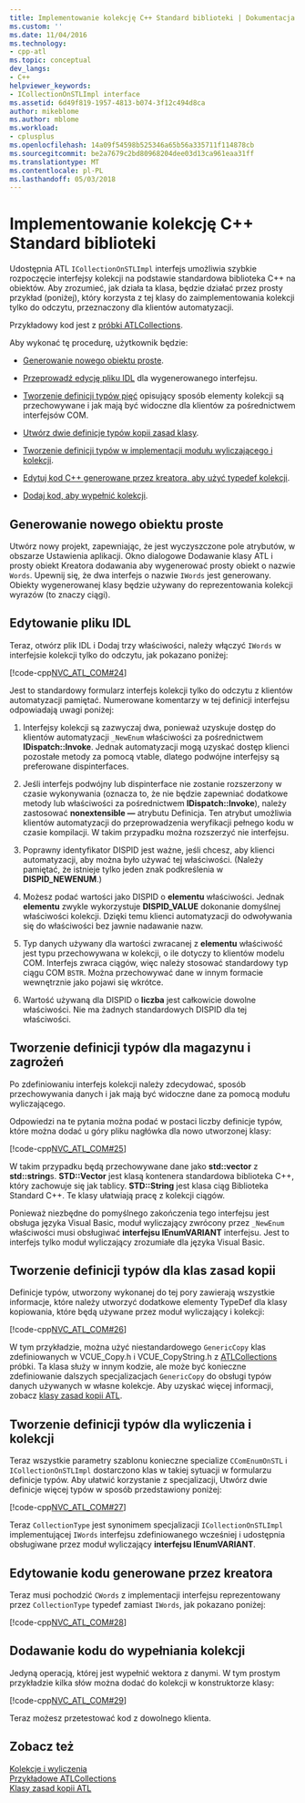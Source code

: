 ```yaml
---
title: Implementowanie kolekcję C++ Standard biblioteki | Dokumentacja firmy Microsoft
ms.custom: ''
ms.date: 11/04/2016
ms.technology:
- cpp-atl
ms.topic: conceptual
dev_langs:
- C++
helpviewer_keywords:
- ICollectionOnSTLImpl interface
ms.assetid: 6d49f819-1957-4813-b074-3f12c494d8ca
author: mikeblome
ms.author: mblome
ms.workload:
- cplusplus
ms.openlocfilehash: 14a09f54598b525346a65b56a335711f114878cb
ms.sourcegitcommit: be2a7679c2bd80968204dee03d13ca961eaa31ff
ms.translationtype: MT
ms.contentlocale: pl-PL
ms.lasthandoff: 05/03/2018
---
```

# <a name="implementing-a-c-standard-library-based-collection"></a>Implementowanie kolekcję C++ Standard biblioteki
Udostępnia ATL `ICollectionOnSTLImpl` interfejs umożliwia szybkie rozpoczęcie interfejsy kolekcji na podstawie standardowa biblioteka C++ na obiektów. Aby zrozumieć, jak działa ta klasa, będzie działać przez prosty przykład (poniżej), który korzysta z tej klasy do zaimplementowania kolekcji tylko do odczytu, przeznaczony dla klientów automatyzacji.  
  
 Przykładowy kod jest z [próbki ATLCollections](../visual-cpp-samples.md).  
  
 Aby wykonać tę procedurę, użytkownik będzie:  
  
-   [Generowanie nowego obiektu proste](#vccongenerating_an_object).  
  
-   [Przeprowadź edycję pliku IDL](#vcconedit_the_idl) dla wygenerowanego interfejsu.  
  
-   [Tworzenie definicji typów pięć](#vcconstorage_and_exposure_typedefs) opisujący sposób elementy kolekcji są przechowywane i jak mają być widoczne dla klientów za pośrednictwem interfejsów COM.  
  
-   [Utwórz dwie definicje typów kopii zasad klasy](#vcconcopy_classes).  
  
-   [Tworzenie definicji typów w implementacji modułu wyliczającego i kolekcji](#vcconenumeration_and_collection).  
  
-   [Edytuj kod C++ generowane przez kreatora, aby użyć typedef kolekcji](#vcconedit_the_generated_code).  
  
-   [Dodaj kod, aby wypełnić kolekcji](#vcconpopulate_the_collection).  
  
##  <a name="vccongenerating_an_object"></a> Generowanie nowego obiektu proste  
 Utwórz nowy projekt, zapewniając, że jest wyczyszczone pole atrybutów, w obszarze Ustawienia aplikacji. Okno dialogowe Dodawanie klasy ATL i prosty obiekt Kreatora dodawania aby wygenerować prosty obiekt o nazwie `Words`. Upewnij się, że dwa interfejs o nazwie `IWords` jest generowany. Obiekty wygenerowanej klasy będzie używany do reprezentowania kolekcji wyrazów (to znaczy ciągi).  
  
##  <a name="vcconedit_the_idl"></a> Edytowanie pliku IDL  
 Teraz, otwórz plik IDL i Dodaj trzy właściwości, należy włączyć `IWords` w interfejsie kolekcji tylko do odczytu, jak pokazano poniżej:  
  
 [!code-cpp[NVC_ATL_COM#24](../atl/codesnippet/cpp/implementing-an-stl-based-collection_1.idl)]  
  
 Jest to standardowy formularz interfejs kolekcji tylko do odczytu z klientów automatyzacji pamiętać. Numerowane komentarzy w tej definicji interfejsu odpowiadają uwagi poniżej:  
  
1.  Interfejsy kolekcji są zazwyczaj dwa, ponieważ uzyskuje dostęp do klientów automatyzacji `_NewEnum` właściwości za pośrednictwem **IDispatch::Invoke**. Jednak automatyzacji mogą uzyskać dostęp klienci pozostałe metody za pomocą vtable, dlatego podwójne interfejsy są preferowane dispinterfaces.  
  
2.  Jeśli interfejs podwójny lub dispinterface nie zostanie rozszerzony w czasie wykonywania (oznacza to, że nie będzie zapewniać dodatkowe metody lub właściwości za pośrednictwem **IDispatch::Invoke**), należy zastosować **nonextensible —** atrybutu Definicja. Ten atrybut umożliwia klientów automatyzacji do przeprowadzenia weryfikacji pełnego kodu w czasie kompilacji. W takim przypadku można rozszerzyć nie interfejsu.  
  
3.  Poprawny identyfikator DISPID jest ważne, jeśli chcesz, aby klienci automatyzacji, aby można było używać tej właściwości. (Należy pamiętać, że istnieje tylko jeden znak podkreślenia w **DISPID_NEWENUM**.)  
  
4.  Możesz podać wartości jako DISPID o **elementu** właściwości. Jednak **elementu** zwykle wykorzystuje **DISPID_VALUE** dokonanie domyślnej właściwości kolekcji. Dzięki temu klienci automatyzacji do odwoływania się do właściwości bez jawnie nadawanie nazw.  
  
5.  Typ danych używany dla wartości zwracanej z **elementu** właściwość jest typu przechowywana w kolekcji, o ile dotyczy to klientów modelu COM. Interfejs zwraca ciągów, więc należy stosować standardowy typ ciągu COM `BSTR`. Można przechowywać dane w innym formacie wewnętrznie jako pojawi się wkrótce.  
  
6.  Wartość używaną dla DISPID o **liczba** jest całkowicie dowolne właściwości. Nie ma żadnych standardowych DISPID dla tej właściwości.  
  
##  <a name="vcconstorage_and_exposure_typedefs"></a> Tworzenie definicji typów dla magazynu i zagrożeń  
 Po zdefiniowaniu interfejs kolekcji należy zdecydować, sposób przechowywania danych i jak mają być widoczne dane za pomocą modułu wyliczającego.  
  
 Odpowiedzi na te pytania można podać w postaci liczby definicje typów, które można dodać u góry pliku nagłówka dla nowo utworzonej klasy:  
  
 [!code-cpp[NVC_ATL_COM#25](../atl/codesnippet/cpp/implementing-an-stl-based-collection_2.h)]  
  
 W takim przypadku będą przechowywane dane jako **std::vector** z **std::string**s. **STD::Vector** jest klasą kontenera standardowa biblioteka C++, który zachowuje się jak tablicy. **STD::String** jest klasa ciąg Biblioteka Standard C++. Te klasy ułatwiają pracę z kolekcji ciągów.  
  
 Ponieważ niezbędne do pomyślnego zakończenia tego interfejsu jest obsługa języka Visual Basic, moduł wyliczający zwrócony przez `_NewEnum` właściwości musi obsługiwać **interfejsu IEnumVARIANT** interfejsu. Jest to interfejs tylko moduł wyliczający zrozumiałe dla języka Visual Basic.  
  
##  <a name="vcconcopy_classes"></a> Tworzenie definicji typów dla klas zasad kopii  
 Definicje typów, utworzony wykonanej do tej pory zawierają wszystkie informacje, które należy utworzyć dodatkowe elementy TypeDef dla klasy kopiowania, które będą używane przez moduł wyliczający i kolekcji:  
  
 [!code-cpp[NVC_ATL_COM#26](../atl/codesnippet/cpp/implementing-an-stl-based-collection_3.h)]  
  
 W tym przykładzie, można użyć niestandardowego `GenericCopy` klas zdefiniowanych w VCUE_Copy.h i VCUE_CopyString.h z [ATLCollections](../visual-cpp-samples.md) próbki. Ta klasa służy w innym kodzie, ale może być konieczne zdefiniowanie dalszych specjalizacjach `GenericCopy` do obsługi typów danych używanych w własne kolekcje. Aby uzyskać więcej informacji, zobacz [klasy zasad kopii ATL](../atl/atl-copy-policy-classes.md).  
  
##  <a name="vcconenumeration_and_collection"></a> Tworzenie definicji typów dla wyliczenia i kolekcji  
 Teraz wszystkie parametry szablonu konieczne specialize `CComEnumOnSTL` i `ICollectionOnSTLImpl` dostarczono klas w takiej sytuacji w formularzu definicje typów. Aby ułatwić korzystanie z specjalizacji, Utwórz dwie definicje więcej typów w sposób przedstawiony poniżej:  
  
 [!code-cpp[NVC_ATL_COM#27](../atl/codesnippet/cpp/implementing-an-stl-based-collection_4.h)]  
  
 Teraz `CollectionType` jest synonimem specjalizacji `ICollectionOnSTLImpl` implementującej `IWords` interfejsu zdefiniowanego wcześniej i udostępnia obsługiwane przez moduł wyliczający **interfejsu IEnumVARIANT**.  
  
##  <a name="vcconedit_the_generated_code"></a> Edytowanie kodu generowane przez kreatora  
 Teraz musi pochodzić `CWords` z implementacji interfejsu reprezentowany przez `CollectionType` typedef zamiast `IWords`, jak pokazano poniżej:  
  
 [!code-cpp[NVC_ATL_COM#28](../atl/codesnippet/cpp/implementing-an-stl-based-collection_5.h)]  
  
##  <a name="vcconpopulate_the_collection"></a> Dodawanie kodu do wypełniania kolekcji  
 Jedyną operacją, której jest wypełnić wektora z danymi. W tym prostym przykładzie kilka słów można dodać do kolekcji w konstruktorze klasy:  
  
 [!code-cpp[NVC_ATL_COM#29](../atl/codesnippet/cpp/implementing-an-stl-based-collection_6.h)]  
  
 Teraz możesz przetestować kod z dowolnego klienta.  
  
## <a name="see-also"></a>Zobacz też  
 [Kolekcje i wyliczenia](../atl/atl-collections-and-enumerators.md)   
 [Przykładowe ATLCollections](../visual-cpp-samples.md)   
 [Klasy zasad kopii ATL](../atl/atl-copy-policy-classes.md)

